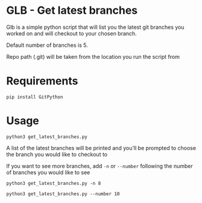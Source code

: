 # GLB - Get latest branches
Glb is a simple python script that will list you the latest git branches you worked on and will checkout to your chosen branch.

Default number of branches is 5.

Repo path (.git) will be taken from the location you run the script from

# Requirements
`pip install GitPython`

# Usage
`python3 get_latest_branches.py`


A list of the latest branches will be printed and you'll be prompted to choose the branch you would like to checkout to

If you want to see more branches,  add `-n` or `--number` following the number of branches you would like to see

`python3 get_latest_branches.py -n 8`

`python3 get_latest_branches.py --number 10`
